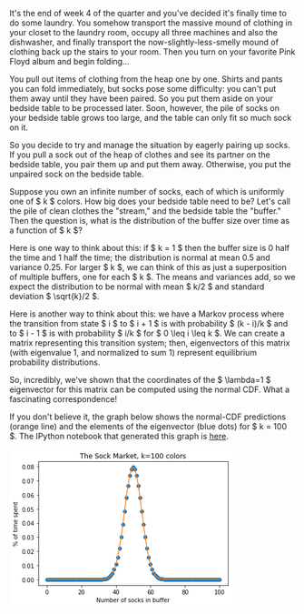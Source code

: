 It's the end of week 4 of the quarter and you've decided it's finally time to
do some laundry. You somehow transport the massive mound of clothing in your
closet to the laundry room, occupy all three machines and also the dishwasher,
and finally transport the now-slightly-less-smelly mound of clothing back up
the stairs to your room. Then you turn on your favorite Pink Floyd album and
begin folding...

You pull out items of clothing from the heap one by one. Shirts and pants you
can fold immediately, but socks pose some difficulty: you can't put them away
until they have been paired. So you put them aside on your bedside table to be
processed later. Soon, however, the pile of socks on your bedside table grows
too large, and the table can only fit so much sock on it.

So you decide to try and manage the situation by eagerly pairing up socks. If
you pull a sock out of the heap of clothes and see its partner on the bedside
table, you pair them up and put them away. Otherwise, you put the unpaired sock
on the bedside table.

Suppose you own an infinite number of socks, each of which is uniformly one of
$ k $ colors. How big does your bedside table need to be? Let's call the pile
of clean clothes the "stream," and the bedside table the "buffer." Then the
question is, what is the distribution of the buffer size over time as a
function of $ k $?

Here is one way to think about this: if $ k = 1 $ then the buffer size is 0
half the time and 1 half the time; the distribution is normal at mean 0.5 and
variance 0.25. For larger $ k $, we can think of this as just a superposition
of multiple buffers, one for each $ k $. The means and variances add, so we
expect the distribution to be normal with mean $ k/2 $ and standard deviation
$ \sqrt{k}/2 $.

Here is another way to think about this: we have a Markov process where the
transition from state $ i $ to $ i + 1 $ is with probability $ (k - i)/k
$ and to $ i - 1 $ is with probability $ i/k $ for $ 0 \leq i \leq k $.
We can create a matrix representing this transition system; then, eigenvectors
of this matrix (with eigenvalue 1, and normalized to sum 1) represent
equilibrium probability distributions.

So, incredibly, we've shown that the coordinates of the $ \lambda=1 $
eigenvector for this matrix can be computed using the normal CDF. What a
fascinating correspondence!

If you don't believe it, the graph below shows the normal-CDF predictions
(orange line) and the elements of the eigenvector (blue dots) for $ k = 100
$. The IPython notebook that generated this graph is
[here](static/sock-graph.ipynb).

![sock graph](static/sock-graph.png)
